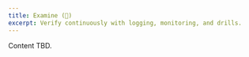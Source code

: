 ```yaml
---
title: Examine (🧪)
excerpt: Verify continuously with logging, monitoring, and drills.
---
```

Content TBD.

